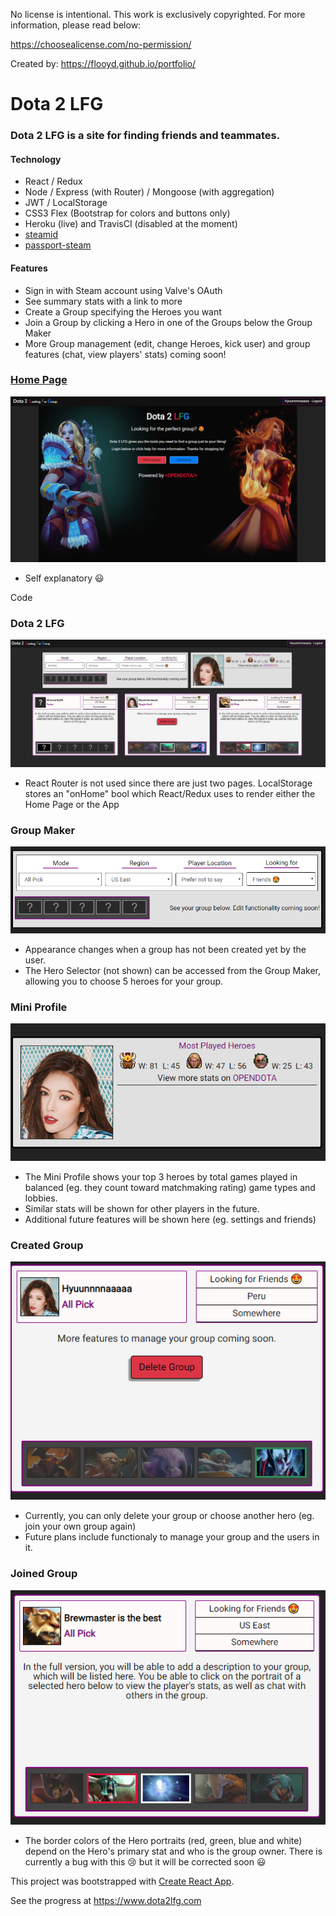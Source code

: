 No license is intentional. This work is exclusively copyrighted. For more information, please read below:

https://choosealicense.com/no-permission/

Created by: https://flooyd.github.io/portfolio/

# Dota 2 LFG

### Dota 2 LFG is a site for finding friends and teammates.

#### Technology

* React / Redux
* Node / Express (with Router) / Mongoose (with aggregation)
* JWT / LocalStorage
* CSS3 Flex (Bootstrap for colors and buttons only)
* Heroku (live) and TravisCI (disabled at the moment)
* [steamid](https://www.npmjs.com/package/steamid)
* [passport-steam](https://www.npmjs.com/package/passport-steam)

#### Features

* Sign in with Steam account using Valve's OAuth
* See summary stats with a link to more
* Create a Group specifying the Heroes you want
* Join a Group by clicking a Hero in one of the Groups below the Group Maker
* More Group management (edit, change Heroes, kick user) and group features (chat, view players' stats) coming soon!

### [Home Page](https://github.com/flooyd/dota2lfg/blob/master/client/src/components/Fountain/fountain.js)
![Home Page](https://github.com/flooyd/dota2lfg/blob/master/readme%20images/Homepage.PNG)
* Self explanatory :smiley:

Code

### Dota 2 LFG
![Dota 2 LFG](https://github.com/flooyd/dota2lfg/blob/master/readme%20images/dota2lfg.PNG)
* React Router is not used since there are just two pages. LocalStorage stores an "onHome" bool which React/Redux uses
  to render either the Home Page or the App

### Group Maker
![Group Maker](https://github.com/flooyd/dota2lfg/blob/master/readme%20images/Groupmaker.PNG)
* Appearance changes when a group has not been created yet by the user.
* The Hero Selector (not shown) can be accessed from the Group Maker, allowing you to choose 5 heroes for your group.

### Mini Profile
![Mini Profile](https://github.com/flooyd/dota2lfg/blob/master/readme%20images/Miniprofile.PNG)
* The Mini Profile shows your top 3 heroes by total games played in balanced (eg. they count toward matchmaking rating) game types and lobbies.
* Similar stats will be shown for other players in the future.
* Additional future features will be shown here (eg. settings and friends)

### Created Group
![Created Group](https://github.com/flooyd/dota2lfg/blob/master/readme%20images/CreatedGroup.PNG)
* Currently, you can only delete your group or choose another hero (eg. join your own group again)
* Future plans include functionaly to manage your group and the users in it.

### Joined Group
![Joined Group](https://github.com/flooyd/dota2lfg/blob/master/readme%20images/JoinedGroup.PNG)
* The border colors of the Hero portraits (red, green, blue and white) depend on the Hero's primary stat and who is the group owner.
  There is currently a bug with this :cry: but it will be corrected soon :smiley:

This project was bootstrapped with [Create React App](https://github.com/facebookincubator/create-react-app).

See the progress at https://www.dota2lfg.com

